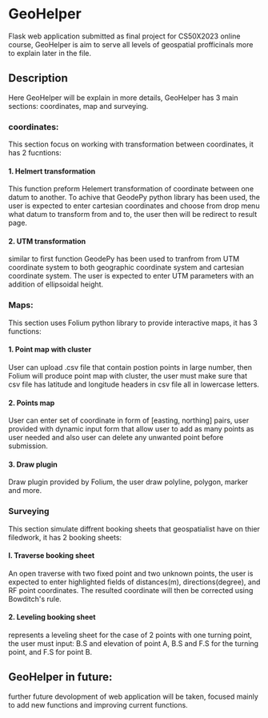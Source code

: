 # GeoHelper
Flask web application submitted as final project for CS50X2023 online course, GeoHelper is aim to serve all levels of geospatial profficinals more to explain later in the file.


## Description
Here GeoHelper will be explain in more details, GeoHelper has 3 main sections: coordinates, map and surveying.


### coordinates:
This section focus on working with transformation between coordinates, it has 2 fucntions:

#### 1. Helmert transformation
This function preform Helemert transformation of coordinate between one datum to another. To achive that GeodePy python library has been used,  the user is expected to enter cartesian coordinates and choose from drop menu what datum to transform from and to, the user then will be redirect to result page.

#### 2. UTM transformation
similar to first function GeodePy has been used to tranfrom from UTM coordinate system to both geographic coordinate system and cartesian coordinate system. The user is expected to enter UTM parameters with an addition of ellipsoidal height.


### Maps:
This section uses Folium python library to provide interactive maps, it has 3 functions:

#### 1. Point map with cluster
User can upload .csv file that contain postion points in large number, then Folium will produce point map with cluster, the user must make sure that csv file has latitude and longitude headers in csv file all in lowercase letters.

#### 2. Points map
User can enter set of coordinate in form of [easting, northing] pairs, user provided with dynamic input form that allow user to add as many points as user needed and also user can delete any unwanted point before submission.

#### 3. Draw plugin
Draw plugin provided by Folium, the user draw polyline, polygon, marker and more.


### Surveying
This section simulate diffrent booking sheets that geospatialist have on thier filedwork, it has 2 booking sheets:

#### l. Traverse booking sheet
An open traverse with two fixed point and two unknown points, the user is expected to enter highlighted fields of distances(m), directions(degree), and RF point coordinates. The resulted coordinate will then be corrected using Bowditch's rule.

#### 2. Leveling booking sheet
represents a leveling sheet for the case of 2 points with one turning point, the user must input: B.S and elevation of point A, B.S and F.S for the turning point, and F.S for point B.

## GeoHelper in future:
 further future devolopment of web application will be taken, focused mainly to add new functions and improving current functions.


